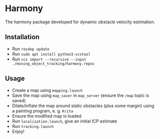 # Harmony

The harmony package developed for dynamic obstacle velocity estimation.

## Installation

- Run `rosdep update`
- Run `sudo apt install python3-vcstool`
- Run `vcs import --recursive --input ./moving_object_tracking/harmony.repos`

## Usage

- Create a map using `mapping.launch`
- Save the map using `map_saver` in `map_server` (ensure the `/map` topic is saved)
- Dilate/inflate the map around static obstacles (plus some margin) using a painting program, e. g. `Krita`
- Ensure the modified map is loaded
- Run `localization.launch`, give an initial ICP estimate
- Run `tracking.launch`
- Enjoy!
